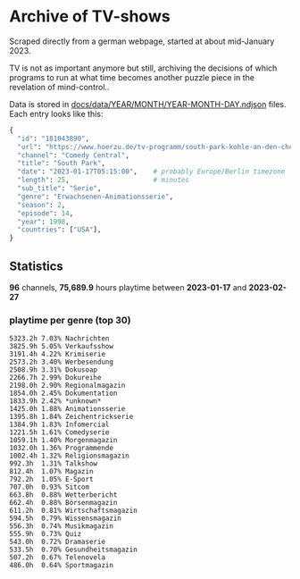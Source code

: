 # Archive of TV-shows

Scraped directly from a german webpage, started at about mid-January 2023.

TV is not as important anymore but still, archiving the decisions of which programs to run at what time
becomes another puzzle piece in the revelation of mind-control.. 

Data is stored in [docs/data/YEAR/MONTH/YEAR-MONTH-DAY.ndjson](docs/data/) files. 
Each entry looks like this:

```python
{
  "id": "181043890", 
  "url": "https://www.hoerzu.de/tv-programm/south-park-kohle-an-den-chefkoch/bid_181043890/", 
  "channel": "Comedy Central", 
  "title": "South Park", 
  "date": "2023-01-17T05:15:00",    # probably Europe/Berlin timezone 
  "length": 25,                     # minutes 
  "sub_title": "Serie", 
  "genre": "Erwachsenen-Animationsserie", 
  "season": 2, 
  "episode": 14, 
  "year": 1998, 
  "countries": ["USA"],
}
```

## Statistics

**96** channels, **75,689.9** hours playtime between **2023-01-17** and **2023-02-27**


### playtime per genre (top 30)

    5323.2h 7.03% Nachrichten
    3825.9h 5.05% Verkaufsshow
    3191.4h 4.22% Krimiserie
    2573.2h 3.40% Werbesendung
    2508.9h 3.31% Dokusoap
    2266.7h 2.99% Dokureihe
    2198.0h 2.90% Regionalmagazin
    1854.0h 2.45% Dokumentation
    1833.9h 2.42% *unknown*
    1425.0h 1.88% Animationsserie
    1395.8h 1.84% Zeichentrickserie
    1384.9h 1.83% Infomercial
    1221.5h 1.61% Comedyserie
    1059.1h 1.40% Morgenmagazin
    1032.0h 1.36% Programmende
    1002.4h 1.32% Religionsmagazin
    992.3h  1.31% Talkshow
    812.4h  1.07% Magazin
    792.2h  1.05% E-Sport
    707.0h  0.93% Sitcom
    663.8h  0.88% Wetterbericht
    662.4h  0.88% Börsenmagazin
    611.2h  0.81% Wirtschaftsmagazin
    594.5h  0.79% Wissensmagazin
    556.3h  0.74% Musikmagazin
    555.9h  0.73% Quiz
    543.0h  0.72% Dramaserie
    533.5h  0.70% Gesundheitsmagazin
    507.2h  0.67% Telenovela
    486.0h  0.64% Sportmagazin
